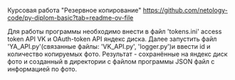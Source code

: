 Курсовая работа "Резервное копирование"
https://github.com/netology-code/py-diplom-basic?tab=readme-ov-file

Для работы программы необходимо внести в файл 'tokens.ini' access token API VK и OAuth-token API яндекс диска. 
Далее запустить файл 'YA_API.py'(связанные файлы: 'VK_API.py', 'logger.py')и ввести id и количество копируемых фото.
Результат - сохранённые на яндекс диск фото и созданный в директории с файлом программы JSON файл с информацией по фото. 
